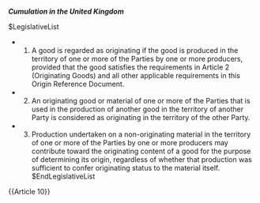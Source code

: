 ***Cumulation in the United Kingdom***

$LegislativeList
* 1. A good is regarded as originating if the good is produced in the territory of one or more of the Parties by one or more producers, provided that the good satisfies the requirements in Article 2 (Originating Goods) and all other applicable requirements in this Origin Reference Document. 

* 2. An originating good or material of one or more of the Parties that is used in the production of another good in the territory of another Party is considered as originating in the territory of the other Party.

* 3. Production undertaken on a non-originating material in the territory of one or more of the Parties by one or more producers may contribute toward the originating content of a good for the purpose of determining its origin, regardless of whether that production was sufficient to confer originating status to the material itself.
$EndLegislativeList

{{Article 10}}
